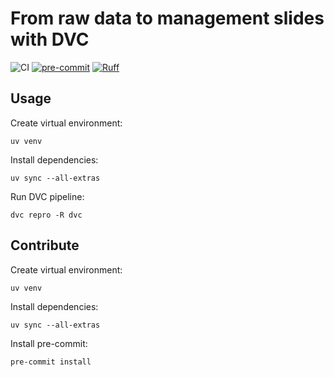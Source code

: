 # From raw data to management slides with DVC

![CI](https://github.com/khrapovs/data-to-slides-with-dvc/actions/workflows/workflow.yaml/badge.svg)
[![pre-commit](https://img.shields.io/badge/pre--commit-enabled-brightgreen?logo=pre-commit)](https://github.com/pre-commit/pre-commit)
[![Ruff](https://img.shields.io/endpoint?url=https://raw.githubusercontent.com/astral-sh/ruff/main/assets/badge/v2.json)](https://github.com/astral-sh/ruff)
## Usage

Create virtual environment:
```shell
uv venv
```
Install dependencies:
```shell
uv sync --all-extras
```
Run DVC pipeline:
```shell
dvc repro -R dvc
```

## Contribute

Create virtual environment:
```shell
uv venv
```
Install dependencies:
```shell
uv sync --all-extras
```
Install pre-commit:
```shell
pre-commit install
```
